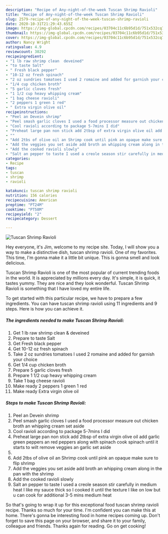 ```yaml
---
description: "Recipe of Any-night-of-the-week Tuscan Shrimp Ravioli"
title: "Recipe of Any-night-of-the-week Tuscan Shrimp Ravioli"
slug: 2579-recipe-of-any-night-of-the-week-tuscan-shrimp-ravioli
date: 2020-10-31T21:29:43.655Z
image: https://img-global.cpcdn.com/recipes/03704c11c6b95d1d/751x532cq70/tuscan-shrimp-ravioli-recipe-main-photo.jpg
thumbnail: https://img-global.cpcdn.com/recipes/03704c11c6b95d1d/751x532cq70/tuscan-shrimp-ravioli-recipe-main-photo.jpg
cover: https://img-global.cpcdn.com/recipes/03704c11c6b95d1d/751x532cq70/tuscan-shrimp-ravioli-recipe-main-photo.jpg
author: Nancy Wright
ratingvalue: 4.9
reviewcount: 30292
recipeingredient:
- "1 lb raw shrimp clean  deveined"
- "to taste Salt"
- " Fresh black pepper"
- "10-12 oz fresh spinach"
- "2 oz sundries tomatoes I used 2 romaine and added for garnish your choice"
- "1/4 cup chicken broth"
- "5 garlic cloves fresh"
- "1 1/2 cup heavy whipping cream"
- "1 bag cheese ravioli"
- "2 peppers 1 green 1 red"
- " Extra virgin olive oil"
recipeinstructions:
- "Peel an Devein shrimp"
- "Peel smash garlic cloves I used a food processor measure out chicken broth an whipping cream set aside"
- "Cool ravioli according to package 5-7mins I did"
- "Preheat large pan non stick add 2tbsp of extra virgin olive oil add garlic green peppers an red peppers along with spinach cook spinach until it starts to wilt remove veggies an garlic set aside"
- ""
- "Add 2tbs of olive oil an Shrimp cook until pink an opaque make sure to flip shrimp"
- "Add the veggies you set aside add broth an whipping cream along in the pan with the shrimp"
- "Add the cooked ravioli slowly"
- "Salt an pepper to taste I used a creole season stir carefully in medium heat I like my sauce thick so I cooked it until the texture I like on low but u can cook for additional 3-5 mins medium heat"
categories:
- Recipe
tags:
- tuscan
- shrimp
- ravioli

katakunci: tuscan shrimp ravioli 
nutrition: 156 calories
recipecuisine: American
preptime: "PT24M"
cooktime: "PT58M"
recipeyield: "2"
recipecategory: Dessert

---
```



![Tuscan Shrimp Ravioli](https://img-global.cpcdn.com/recipes/03704c11c6b95d1d/751x532cq70/tuscan-shrimp-ravioli-recipe-main-photo.jpg)

Hey everyone, it's Jim, welcome to my recipe site. Today, I will show you a way to make a distinctive dish, tuscan shrimp ravioli. One of my favorites. This time, I'm gonna make it a little bit unique. This is gonna smell and look delicious.



Tuscan Shrimp Ravioli is one of the most popular of current trending foods in the world. It is appreciated by millions every day. It's simple, it is quick, it tastes yummy. They are nice and they look wonderful. Tuscan Shrimp Ravioli is something that I have loved my entire life.


To get started with this particular recipe, we have to prepare a few ingredients. You can have tuscan shrimp ravioli using 11 ingredients and 9 steps. Here is how you can achieve it.

<!--inarticleads1-->

##### The ingredients needed to make Tuscan Shrimp Ravioli:

1. Get 1 lb raw shrimp clean &amp; deveined
1. Prepare to taste Salt
1. Get  Fresh black pepper
1. Get 10-12 oz fresh spinach
1. Take 2 oz sundries tomatoes I used 2 romaine and added for garnish your choice
1. Get 1/4 cup chicken broth
1. Prepare 5 garlic cloves fresh
1. Prepare 1 1/2 cup heavy whipping cream
1. Take 1 bag cheese ravioli
1. Make ready 2 peppers 1 green 1 red
1. Make ready  Extra virgin olive oil




<!--inarticleads2-->

##### Steps to make Tuscan Shrimp Ravioli:

1. Peel an Devein shrimp
1. Peel smash garlic cloves I used a food processor measure out chicken broth an whipping cream set aside
1. Cool ravioli according to package 5-7mins I did
1. Preheat large pan non stick add 2tbsp of extra virgin olive oil add garlic green peppers an red peppers along with spinach cook spinach until it starts to wilt remove veggies an garlic set aside
1. 
1. Add 2tbs of olive oil an Shrimp cook until pink an opaque make sure to flip shrimp
1. Add the veggies you set aside add broth an whipping cream along in the pan with the shrimp
1. Add the cooked ravioli slowly
1. Salt an pepper to taste I used a creole season stir carefully in medium heat I like my sauce thick so I cooked it until the texture I like on low but u can cook for additional 3-5 mins medium heat




So that's going to wrap it up for this exceptional food tuscan shrimp ravioli recipe. Thanks so much for your time. I'm confident you can make this at home. There's gonna be interesting food in home recipes coming up. Don't forget to save this page on your browser, and share it to your family, colleague and friends. Thanks again for reading. Go on get cooking!
